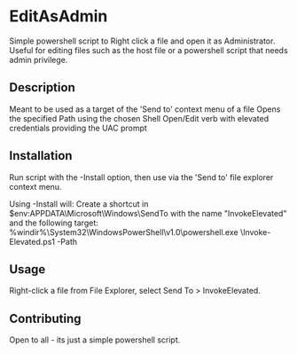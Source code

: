 # EditAsAdmin
Simple powershell script to Right click a file and open it as Administrator.   Useful for editing files such as the host file or a powershell script that needs admin privilege. 

## Description

Meant to be used as a target of the 'Send to' context menu of a file
Opens the specified Path using the chosen Shell Open/Edit verb with elevated credentials providing the UAC prompt

## Installation
Run script with the -Install option, then use via the 'Send to' file explorer context menu.

Using -Install will:
Create a shortcut in $env:APPDATA\Microsoft\Windows\SendTo with the name "InvokeElevated" and the following target:
%windir%\System32\WindowsPowerShell\v1.0\powershell.exe <path>\Invoke-Elevated.ps1 -Path

## Usage
Right-click a file from File Explorer, select Send To > InvokeElevated.
  
## Contributing
Open to all - its just a simple powershell script.
